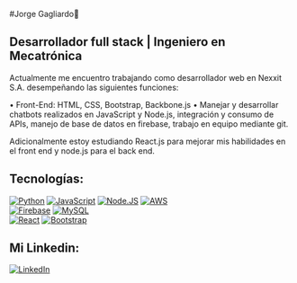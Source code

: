 #Jorge Gagliardo👋
## Desarrollador full stack | Ingeniero en Mecatrónica

Actualmente me encuentro trabajando como desarrollador web en Nexxit S.A. desempeñando las siguientes funciones:

• Front-End: HTML, CSS, Bootstrap, Backbone.js 
• Manejar y desarrollar chatbots realizados en JavaScript y Node.js, integración y consumo de APIs, 
 manejo de base de datos en firebase, trabajo en equipo mediante git.

 Adicionalmente estoy estudiando React.js para mejorar mis habilidades en el front end y node.js para el back end.

## Tecnologías:

[![Python](https://img.shields.io/badge/Python-306998?style=for-the-badge&logo=python&labelColor=101010)]()
[![JavaScript](https://img.shields.io/badge/JavaScript-F7DF1E?style=for-the-badge&logo=javascript&labelColor=101010)]()
[![Node.JS](https://img.shields.io/badge/Node.JS-339933?style=for-the-badge&logo=node.js&labelColor=101010)]()
[![AWS](https://img.shields.io/badge/AWS-232F3E?style=for-the-badge&logo=amazon-aws&labelColor=101010)]()
</br>
[![Firebase](https://img.shields.io/badge/Firebase-FFCA28?style=for-the-badge&logo=firebase&labelColor=101010)]()
[![MySQL](https://img.shields.io/badge/MySQL-4479A1?style=for-the-badge&logo=mysql&labelColor=101010)]()
</br>
[![React](https://img.shields.io/badge/React-2271b3?style=for-the-badge&logo=react&labelColor=101010)]()
[![Bootstrap](https://img.shields.io/badge/Bootstrap-572364?style=for-the-badge&logo=bootstrap&labelColor=101010)]()

## Mi Linkedin:

[![LinkedIn](https://img.shields.io/badge/Linkedin-0e76a8?style=for-the-badge&logo=linkedin&labelColor=101010)](https://www.linkedin.com/in/jorge-gagliardo)


